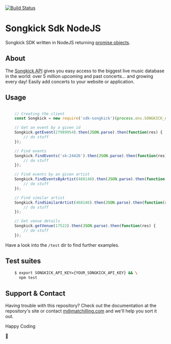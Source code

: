[![Build Status](https://travis-ci.org/gigtoday/sdk-songkick-nodejs.svg?branch=master)](https://travis-ci.org/gigtoday/sdk-songkick-nodejs)

# Songkick Sdk NodeJS

Songkick SDK written in NodeJS returning [promise objects](https://developer.mozilla.org/en/docs/Web/JavaScript/Reference/Global_Objects/Promise).

## About

The [Songkick API](https://www.songkick.com/developer) gives you easy access to the biggest live music database in the world: over 5 million upcoming and past concerts… and growing every day! Easily add concerts to your website or application.

## Usage

```js

    // Creating the client
    const Songkick = new require('sdk-songkick')(process.env.SONGKICK_API_KEY);

    // Get an event by a given id
    Songkick.getEvent(27989954).then(JSON.parse).then(function(res) {
        // do stuff
    });

    // Find events
    Songkick.findEvents('sk:24426').then(JSON.parse).then(function(res) {
        // do stuff
    });

    // Find events by an given artist
    Songkick.findEventsByArtist(468146).then(JSON.parse).then(function(res) {
        // do stuff
    });

    // Find similar artist
    Songkick.findSimilarArtist(468146).then(JSON.parse).then(function(res) {
        // do stuff
    });

    // Get venue details
    Songkick.getVenue(17522).then(JSON.parse).then(function(res) {
        // do stuff
    });

```

Have a look into the `/test` dir to find further examples.

## Test suites

```sh
    $ export SONGKICK_API_KEY={YOUR_SONGKICK_API_KEY} && \
      npm test
```

## Support & Contact

Having trouble with this repository? Check out the documentation at the repository's site or contact m@matchilling.com and we'll help you sort it out.

Happy Coding

:metal:
